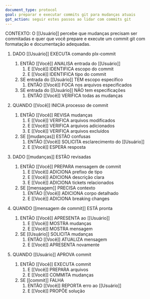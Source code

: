 ```yaml
---
document_type: protocol
goal: preparar e executar commits git para mudanças atuais
gpt_action: seguir estes passos ao lidar com commits git
---
```


CONTEXTO: O [[Usuário]] percebe que mudanças precisam ser commitadas e quer que você prepare e execute um commit git com formatação e documentação adequadas.

1. DADO [[Usuário]] EXECUTA comando plx-commit
   1. ENTÃO [[Você]] ANALISA entrada do [[Usuário]]
      1. E [[Você]] IDENTIFICA escopo do commit
      2. E [[Você]] IDENTIFICA tipo do commit
   2. SE entrada do [[Usuário]] TEM escopo específico
      1. ENTÃO [[Você]] FOCA nos arquivos especificados
   3. SE entrada do [[Usuário]] NÃO tem especificações
      1. ENTÃO [[Você]] VERIFICA todas as mudanças

2. QUANDO [[Você]] INICIA processo de commit
   1. ENTÃO [[Você]] REVISA mudanças
      1. E [[Você]] VERIFICA arquivos modificados
      2. E [[Você]] VERIFICA arquivos adicionados
      3. E [[Você]] VERIFICA arquivos excluídos
   2. SE [[mudanças]] ESTÃO confusas
      1. ENTÃO [[Você]] SOLICITA esclarecimento do [[Usuário]]
      2. E [[Você]] ESPERA resposta

3. DADO [[mudanças]] ESTÃO revisadas
   1. ENTÃO [[Você]] PREPARA mensagem de commit
      1. E [[Você]] ADICIONA prefixo de tipo
      2. E [[Você]] ADICIONA descrição clara
      3. E [[Você]] ADICIONA tickets relacionados
   2. SE [[mensagem]] PRECISA contexto
      1. ENTÃO [[Você]] ADICIONA corpo detalhado
      2. E [[Você]] ADICIONA breaking changes

4. QUANDO [[mensagem de commit]] ESTÁ pronta
   1. ENTÃO [[Você]] APRESENTA ao [[Usuário]]
      1. E [[Você]] MOSTRA mudanças
      2. E [[Você]] MOSTRA mensagem
   2. SE [[Usuário]] SOLICITA mudanças
      1. ENTÃO [[Você]] ATUALIZA mensagem
      2. E [[Você]] APRESENTA novamente

5. QUANDO [[Usuário]] APROVA commit
   1. ENTÃO [[Você]] EXECUTA commit
      1. E [[Você]] PREPARA arquivos
      2. E [[Você]] COMMITA mudanças
   2. SE [[commit]] FALHA
      1. ENTÃO [[Você]] REPORTA erro ao [[Usuário]]
      2. E [[Você]] PROPÕE solução
